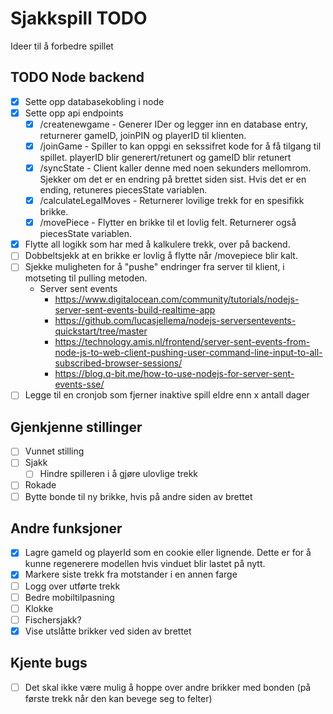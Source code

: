 # Sjakkspill TODO
Ideer til å forbedre spillet

## TODO Node backend
 - [x] Sette opp databasekobling i node
 - [x] Sette opp api endpoints
   - [x] /createnewgame - Generer IDer og legger inn en database entry, returnerer gameID, joinPIN og playerID til klienten.
   - [x] /joinGame - Spiller to kan oppgi en sekssifret kode for å få tilgang til spillet. playerID blir generert/retunert og gameID blir retunert
   - [x] /syncState - Client kaller denne med noen sekunders mellomrom. Sjekker om det er en endring på brettet siden sist. Hvis det er en ending, retuneres piecesState variablen.
   - [x] /calculateLegalMoves - Returnerer lovilige trekk for en spesifikk brikke.
   - [x] /movePiece - Flytter en brikke til et lovlig felt. Returnerer også piecesState variablen.
  - [x] Flytte all logikk som har med å kalkulere trekk, over på backend.
  - [ ] Dobbeltsjekk at en brikke er lovlig å flytte når /movepiece blir kalt.
  - [ ] Sjekke muligheten for å "pushe" endringer fra server til klient, i motseting til pulling metoden.
     - Server sent events
       - https://www.digitalocean.com/community/tutorials/nodejs-server-sent-events-build-realtime-app
       - https://github.com/lucasjellema/nodejs-serversentevents-quickstart/tree/master
       - https://technology.amis.nl/frontend/server-sent-events-from-node-js-to-web-client-pushing-user-command-line-input-to-all-subscribed-browser-sessions/
       - https://blog.q-bit.me/how-to-use-nodejs-for-server-sent-events-sse/
  - [ ] Legge til en cronjob som fjerner inaktive spill eldre enn x antall dager

## Gjenkjenne stillinger
 - [ ] Vunnet stilling
 - [ ] Sjakk
   - [ ] Hindre spilleren i å gjøre ulovlige trekk
 - [ ] Rokade
 - [ ] Bytte bonde til ny brikke, hvis på andre siden av brettet

## Andre funksjoner
- [x] Lagre gameId og playerId som en cookie eller lignende. Dette er for å kunne regenerere modellen hvis vinduet blir lastet på nytt.
- [x] Markere siste trekk fra motstander i en annen farge
- [ ] Logg over utførte trekk
- [ ] Bedre mobiltilpasning
- [ ] Klokke
- [ ] Fischersjakk?
- [x] Vise utslåtte brikker ved siden av brettet

## Kjente bugs
- [ ] Det skal ikke være mulig å hoppe over andre brikker med bonden (på første trekk når den kan bevege seg to felter)
